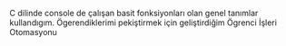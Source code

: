 C dilinde console de çalışan basit fonksiyonları olan genel tanımlar kullandıgım. Ögerendiklerimi pekiştirmek için geliştirdiğim Ögrenci İşleri Otomasyonu
